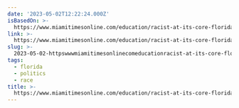 ```yaml
---
date: '2023-05-02T12:22:24.000Z'
isBasedOn: >-
  https://www.miamitimesonline.com/education/racist-at-its-core-florida-senate-votes-to-block-diversity-equity-and-inclusion-spending-in/article_8d8dab10-e88d-11ed-ab8b-136ff45fcd34.html
link: >-
  https://www.miamitimesonline.com/education/racist-at-its-core-florida-senate-votes-to-block-diversity-equity-and-inclusion-spending-in/article_8d8dab10-e88d-11ed-ab8b-136ff45fcd34.html
slug: >-
  2023-05-02-httpswwwmiamitimesonlinecomeducationracist-at-its-core-florida-senate-votes-to-block-diversity-equity-and-inclusion-spending-inarticle8d8dab10-e88d-11ed-ab8b-136ff45fcd34html
tags:
  - florida
  - politics
  - race
title: >-
  https://www.miamitimesonline.com/education/racist-at-its-core-florida-senate-votes-to-block-diversity-equity-and-inclusion-spending-in/article_8d8dab10-e88d-11ed-ab8b-136ff45fcd34.html
---
```


